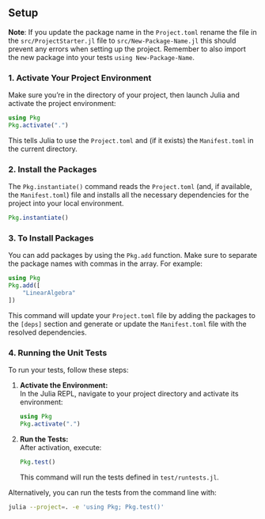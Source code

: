 
## Setup

**Note**: If you update the package name in the `Project.toml` rename the file in the `src/ProjectStarter.jl` file to `src/New-Package-Name.jl` this should prevent any errors when setting up the project. Remember to also import the new package into your tests `using New-Package-Name`.

### 1. Activate Your Project Environment

Make sure you’re in the directory of your project, then launch Julia and activate the project environment:

```julia
using Pkg
Pkg.activate(".")
```

This tells Julia to use the `Project.toml` and (if it exists) the `Manifest.toml` in the current directory.

### 2. Install the Packages

The `Pkg.instantiate()` command reads the `Project.toml` (and, if available, the `Manifest.toml`) file and installs all the necessary dependencies for the project into your local environment. 

```julia
Pkg.instantiate()
```

### 3. To Install Packages

You can add packages by using the `Pkg.add` function. Make sure to separate the package names with commas in the array. For example:

```julia
using Pkg
Pkg.add([
    "LinearAlgebra"
])
```

This command will update your `Project.toml` file by adding the packages to the `[deps]` section and generate or update the `Manifest.toml` file with the resolved dependencies.

### 4. Running the Unit Tests

To run your tests, follow these steps:

1. **Activate the Environment:**  
   In the Julia REPL, navigate to your project directory and activate its environment:
   ```julia
   using Pkg
   Pkg.activate(".")
   ```

2. **Run the Tests:**  
   After activation, execute:
   ```julia
   Pkg.test()
   ```
   This command will run the tests defined in `test/runtests.jl`.

Alternatively, you can run the tests from the command line with:
```bash
julia --project=. -e 'using Pkg; Pkg.test()'
```
